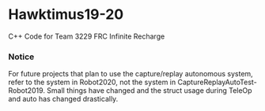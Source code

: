 # Hawktimus19-20
C++ Code for Team 3229 FRC Infinite Recharge

### Notice
For future projects that plan to use the capture/replay autonomous system, refer to the system in Robot2020, not the system in CaptureReplayAutoTest-Robot2019. Small things have changed and the struct usage during TeleOp and auto has changed drastically.
